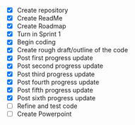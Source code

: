- [X] Create repository
- [X] Create ReadMe
- [X] Create Roadmap
- [X] Turn in Sprint 1
- [X] Begin coding
- [X] Create rough draft/outline of the code
- [X] Post first progress update
- [X] Post second progress update
- [X] Post third progress update
- [X] Post fourth progress update
- [X] Post fifth progress update
- [X] Post sixth progress update
- [ ] Refine and test code
- [ ] Create Powerpoint

